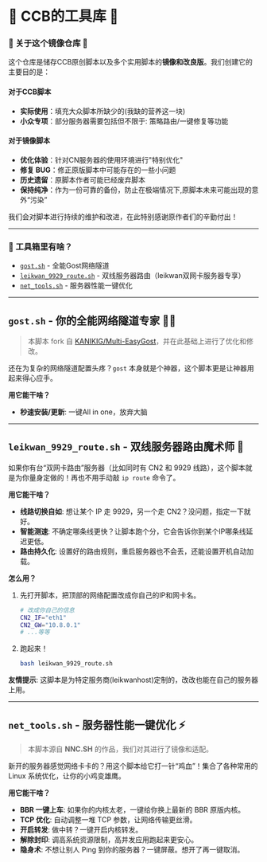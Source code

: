 # 🚀 CCB的工具库 🚀

### 🌟 关于这个镜像仓库 🌟

这个仓库是储存CCB原创脚本以及多个实用脚本的**镜像和改良版**。我们创建它的主要目的是：

#### 对于CCB脚本

-  **实际使用**：填充大众脚本所缺少的(我缺的营养这一块)
-  **小众专项**：部分服务器需要包括但不限于: 策略路由/一键修复等功能

#### 对于镜像脚本

-   **优化体验**：针对CN服务器的使用环境进行"特别优化"
-   **修复 BUG**：修正原版脚本中可能存在的一些小问题
-   **历史遗留**：原脚本作者可能已经废弃脚本
-   **保持纯净**：作为一份可靠的备份，防止在极端情况下,原脚本未来可能出现的意外“污染”

我们会对脚本进行持续的维护和改进，在此特别感谢原作者们的辛勤付出！

---

### 🧰 工具箱里有啥？

-   [`gost.sh`](#gostsh-你的全能网络隧道专家-🧙‍♂️) - 全能Gost网络隧道
-   [`leikwan_9929_route.sh`](#leikwan_9929_routesh-双线服务器路由魔术师-🎩) - 双线服务器路由（leikwan双网卡服务器专享）
-   [`net_tools.sh`](#net_toolssh-服务器性能一键优化-⚡️) - 服务器性能一键优化

---

## `gost.sh` - 你的全能网络隧道专家 🧙‍♂️

> 本脚本 fork 自 [KANIKIG/Multi-EasyGost](https://github.com/KANIKIG/Multi-EasyGost)，并在此基础上进行了优化和修改。

还在为复杂的网络隧道配置头疼？`gost` 本身就是个神器，这个脚本更是让神器用起来得心应手。

**用它能干啥？**

-   **秒速安装/更新**: 一键All in one，放弃大脑

---

## `leikwan_9929_route.sh` - 双线服务器路由魔术师 🎩

如果你有台“双网卡路由”服务器（比如同时有 CN2 和 9929 线路），这个脚本就是为你量身定做的！再也不用手动敲 `ip route` 命令了。

**用它能干啥？**

-   **线路切换自如**: 想让某个 IP 走 9929，另一个走 CN2？没问题，指定一下就好。
-   **智能测速**: 不确定哪条线更快？让脚本跑个分，它会告诉你到某个IP哪条线延迟更低。
-   **路由持久化**: 设置好的路由规则，重启服务器也不会丢，还能设置开机自动加载。

**怎么用？**

1.  先打开脚本，把顶部的网络配置改成你自己的IP和网卡名。
    ```bash
    # 改成你自己的信息
    CN2_IF="eth1"
    CN2_GW="10.8.0.1"
    # ...等等
    ```
2.  跑起来！
    ```bash
    bash leikwan_9929_route.sh
    ```

**友情提示**: 这脚本是为特定服务商(leikwanhost)定制的，改改也能在自己的服务器上用。

---

## `net_tools.sh` - 服务器性能一键优化 ⚡️

> 本脚本源自 **NNC.SH** 的作品，我们对其进行了镜像和适配。

新开的服务器感觉网络卡卡的？用这个脚本给它打一针“鸡血”！集合了各种常用的 Linux 系统优化，让你的小鸡变雄鹰。

**用它能干啥？**

-   **BBR 一键上车**: 如果你的内核太老，一键给你换上最新的 BBR 原版内核。
-   **TCP 优化**: 自动调整一堆 TCP 参数，让网络传输更丝滑。
-   **开启转发**: 做中转？一键开启内核转发。
-   **解除封印**: 调高系统资源限制，高并发应用跑起来更安心。
-   **隐身术**: 不想让别人 Ping 到你的服务器？一键屏蔽。想开了再一键取消。